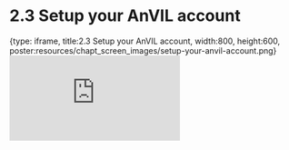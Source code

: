 # 2.3 Setup your AnVIL account
 
{type: iframe, title:2.3 Setup your AnVIL account, width:800, height:600, poster:resources/chapt_screen_images/setup-your-anvil-account.png}
![](https://sayumiyork.github.io/c-moor-ottr-generic/setup-your-anvil-account.html)
 

 
